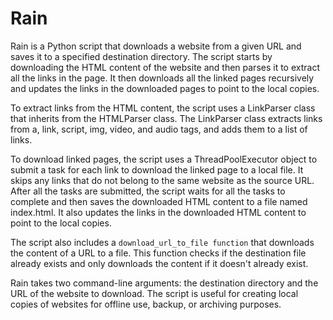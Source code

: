# Rain
Rain is a Python script that downloads a website from a given URL and saves it to a specified destination directory. The script starts by downloading the HTML content of the website and then parses it to extract all the links in the page. It then downloads all the linked pages recursively and updates the links in the downloaded pages to point to the local copies.

To extract links from the HTML content, the script uses a LinkParser class that inherits from the HTMLParser class. The LinkParser class extracts links from a, link, script, img, video, and audio tags, and adds them to a list of links.

To download linked pages, the script uses a ThreadPoolExecutor object to submit a task for each link to download the linked page to a local file. It skips any links that do not belong to the same website as the source URL. After all the tasks are submitted, the script waits for all the tasks to complete and then saves the downloaded HTML content to a file named index.html. It also updates the links in the downloaded HTML content to point to the local copies.

The script also includes a `download_url_to_file function` that downloads the content of a URL to a file. This function checks if the destination file already exists and only downloads the content if it doesn't already exist.

Rain takes two command-line arguments: the destination directory and the URL of the website to download. The script is useful for creating local copies of websites for offline use, backup, or archiving purposes.
